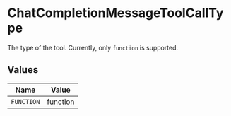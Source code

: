 # ChatCompletionMessageToolCallType

The type of the tool. Currently, only `function` is supported.


## Values

| Name       | Value      |
| ---------- | ---------- |
| `FUNCTION` | function   |